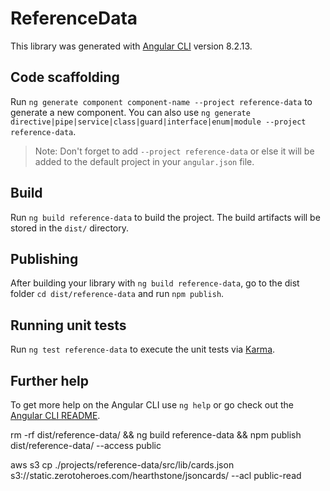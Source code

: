 # ReferenceData

This library was generated with [Angular CLI](https://github.com/angular/angular-cli) version 8.2.13.

## Code scaffolding

Run `ng generate component component-name --project reference-data` to generate a new component. You can also use `ng generate directive|pipe|service|class|guard|interface|enum|module --project reference-data`.

> Note: Don't forget to add `--project reference-data` or else it will be added to the default project in your `angular.json` file.

## Build

Run `ng build reference-data` to build the project. The build artifacts will be stored in the `dist/` directory.

## Publishing

After building your library with `ng build reference-data`, go to the dist folder `cd dist/reference-data` and run `npm publish`.

## Running unit tests

Run `ng test reference-data` to execute the unit tests via [Karma](https://karma-runner.github.io).

## Further help

To get more help on the Angular CLI use `ng help` or go check out the [Angular CLI README](https://github.com/angular/angular-cli/blob/master/README.md).

rm -rf dist/reference-data/ && ng build reference-data && npm publish dist/reference-data/ --access public

aws s3 cp ./projects/reference-data/src/lib/cards.json s3://static.zerotoheroes.com/hearthstone/jsoncards/ --acl public-read
